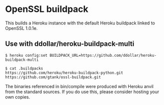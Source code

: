 # OpenSSL buildpack

This builds a Heroku instance with the default Heroku buildpack linked to OpenSSL 1.0.1e.

## Use with ddollar/heroku-buildpack-multi
 
    $ heroku config:set BUILDPACK_URL=https://github.com/ddollar/heroku-buildpack-multi

    $ cat .buildpacks
    https://github.com/heroku/heroku-buildpack-python.git
    https://github.com/gtank/ossl-buildpack.git


The binaries referenced in bin/compile were produced with Heroku anvil from the
standard sources. If you do use this, please consider hosting your own copies.
